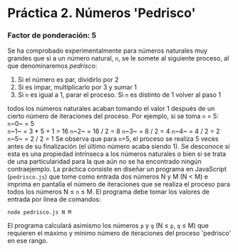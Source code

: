 # Práctica 2. Números 'Pedrisco'
### Factor de ponderación: 5
Se ha comprobado experimentalmente para números naturales muy grandes que si a un número natural, `n`, se le somete al siguiente proceso, al que denominaremos *pedrisco*:
 1. Si el número es par, dividirlo por 2
 2. Si es impar, multiplicarlo por 3 y sumar 1
 3. Si `n` es igual a 1, parar el proceso. Si `n` es distinto de 1 volver al paso 1

todos los números naturales acaban tomando el valor 1 después de un cierto número de iteraciones del proceso. Por ejemplo, si se toma `n` = 5:
`n`~0~ = 5  
`n`~1~ = 3 * 5 + 1 = 16
`n`~2~ = 16 / 2 = 8
`n`~3~ = 8 / 2 = 4
`n`~4~ = 4 / 2 = 2
`n`~5~ = 2 / 2 = 1
Se observa  que para `n`=5, el proceso se realiza 5 veces antes de su finalización (el último número acaba siendo 1).
Se desconoce si esta es una propiedad intrínseca a los números naturales o bien si se trata de una particularidad para la que aún no se ha encontrado ningún contraejemplo.
La práctica consiste en diseñar un programa en JavaScript (`pedrisco.js`) que tome como entrada dos números N y M (N $\lt$ M) e imprima en pantalla el número de iteraciones que se realiza el proceso para todos los números  N $\leq$ `n`  $\leq$ M.
El programa debe tomar los valores de entrada por línea de comandos:

    node pedrisco.js N M
El programa calculará asimismo los números `p` y `q` (N $\leq$ `p`, `q`  $\leq$ M) que requieren el máximo y mínimo número de iteraciones del proceso 'pedrisco' en ese rango.
<!--stackedit_data:
eyJoaXN0b3J5IjpbLTIxMjA4ODA1MzIsNDI2MzYwMDUxXX0=
-->
